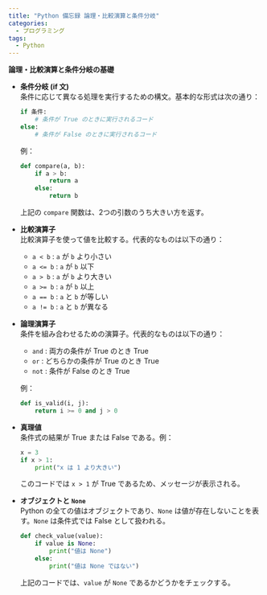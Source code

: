 ```yaml
---
title: "Python 備忘録 論理・比較演算と条件分岐"
categories:
  - プログラミング
tags:
  - Python
---
```


**論理・比較演算と条件分岐の基礎**

- **条件分岐 (if 文)**  
  条件に応じて異なる処理を実行するための構文。基本的な形式は次の通り：

  ```python
  if 条件:
      # 条件が True のときに実行されるコード
  else:
      # 条件が False のときに実行されるコード
  ```

  例：

  ```python
  def compare(a, b):
      if a > b:
          return a
      else:
          return b
  ```

  上記の `compare` 関数は、2つの引数のうち大きい方を返す。

- **比較演算子**  
  比較演算子を使って値を比較する。代表的なものは以下の通り：

  - `a < b`  : `a` が `b` より小さい
  - `a <= b` : `a` が `b` 以下
  - `a > b`  : `a` が `b` より大きい
  - `a >= b` : `a` が `b` 以上
  - `a == b` : `a` と `b` が等しい
  - `a != b` : `a` と `b` が異なる

- **論理演算子**  
  条件を組み合わせるための演算子。代表的なものは以下の通り：

  - `and`  : 両方の条件が True のとき True
  - `or`   : どちらかの条件が True のとき True
  - `not`  : 条件が False のとき True

  例：

  ```python
  def is_valid(i, j):
      return i >= 0 and j > 0
  ```

- **真理値**  
  条件式の結果が True または False である。例：

  ```python
  x = 3
  if x > 1:
      print("x は 1 より大きい")
  ```

  このコードでは `x > 1` が True であるため、メッセージが表示される。

- **オブジェクトと `None`**  
  Python の全ての値はオブジェクトであり、`None` は値が存在しないことを表す。`None` は条件式では False として扱われる。

  ```python
  def check_value(value):
      if value is None:
          print("値は None")
      else:
          print("値は None ではない")
  ```

  上記のコードでは、`value` が `None` であるかどうかをチェックする。

